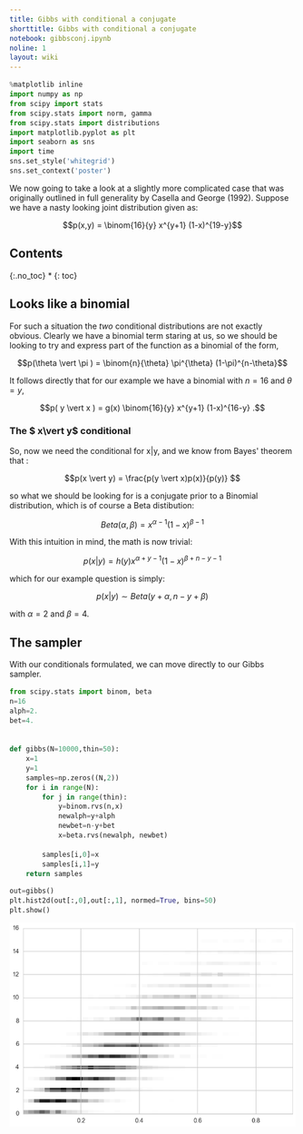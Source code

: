 ```yaml
---
title: Gibbs with conditional a conjugate
shorttitle: Gibbs with conditional a conjugate
notebook: gibbsconj.ipynb
noline: 1
layout: wiki
---
```




```python
%matplotlib inline
import numpy as np
from scipy import stats
from scipy.stats import norm, gamma
from scipy.stats import distributions
import matplotlib.pyplot as plt
import seaborn as sns
import time
sns.set_style('whitegrid')
sns.set_context('poster')
```




We now going to take a look at a slightly more complicated case that was originally outlined in full generality by Casella and George (1992). Suppose we have a nasty looking joint distribution given as: 

$$p(x,y) = \binom{16}{y} x^{y+1} (1-x)^{19-y}$$

## Contents
{:.no_toc}
* 
{: toc}

## Looks like a binomial

For such a situation the *two* conditional distributions are not exactly obvious. Clearly we have a binomial term staring at us, so we should be looking to try and express part of the function as a binomial of the form, 

$$p(\theta \vert \pi ) = \binom{n}{\theta} \pi^{\theta} (1-\pi)^{n-\theta}$$

It follows directly that for our example we have a binomial with $n=16$ and $\theta =y$, 

$$p( y \vert x ) = g(x) \binom{16}{y} x^{y+1} (1-x)^{16-y} .$$

### The  $ x\vert y$ conditional

So, now we need the conditional for x|y, and we know from Bayes' theorem that :

$$p(x \vert y) = \frac{p(y \vert x)p(x)}{p(y)} $$

so what we should be looking for is a conjugate prior to a Binomial distribution, which is of course a Beta distibution:

$$Beta(\alpha,\beta) = x^{\alpha-1}(1-x)^{\beta-1}$$

With this intuition in mind, the math is now trivial:

$$p(x \vert y) = h(y) x^{\alpha + y - 1}(1-x)^{\beta + n - y -1}$$

which for our example question is simply:

$$p(x \vert y) \sim Beta(y+\alpha,n-y+\beta)$$

with $\alpha=2$ and $\beta=4$.

## The sampler

With our conditionals formulated, we can move directly to our Gibbs sampler.



```python
from scipy.stats import binom, beta
n=16
alph=2.
bet=4.


def gibbs(N=10000,thin=50):
    x=1
    y=1
    samples=np.zeros((N,2))
    for i in range(N):
        for j in range(thin):
            y=binom.rvs(n,x)
            newalph=y+alph
            newbet=n-y+bet
            x=beta.rvs(newalph, newbet)
          
        samples[i,0]=x
        samples[i,1]=y
    return samples
```




```python
out=gibbs()
plt.hist2d(out[:,0],out[:,1], normed=True, bins=50)
plt.show()
```



![png](gibbsconj_files/gibbsconj_11_0.png)

